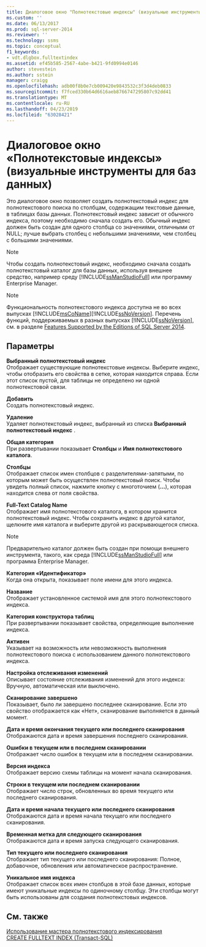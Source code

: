 ```yaml
---
title: Диалоговое окно "Полнотекстовые индексы" (визуальные инструменты для баз данных) | Документация Майкрософт
ms.custom: ''
ms.date: 06/13/2017
ms.prod: sql-server-2014
ms.reviewer: ''
ms.technology: ssms
ms.topic: conceptual
f1_keywords:
- vdt.dlgbox.fulltextindex
ms.assetid: ef45b585-2567-4abe-b421-9fd0994e0146
author: stevestein
ms.author: sstein
manager: craigg
ms.openlocfilehash: adb00f8b0e7cb009420e9843532c3f3d4deb0833
ms.sourcegitcommit: f7fced330b64d6616aeb8766747295807c92dd41
ms.translationtype: MT
ms.contentlocale: ru-RU
ms.lasthandoff: 04/23/2019
ms.locfileid: "63028421"
---
```

# <a name="full-text-index-dialog-box-visual-database-tools"></a>Диалоговое окно «Полнотекстовые индексы» (визуальные инструменты для баз данных)
  Это диалоговое окно позволяет создать полнотекстовый индекс для полнотекстового поиска по столбцам, содержащим текстовые данные, в таблицах базы данных. Полнотекстовый индекс зависит от обычного индекса, поэтому необходимо сначала создать его. Обычный индекс должен быть создан для одного столбца со значениями, отличными от NULL; лучше выбрать столбец с небольшими значениями, чем столбец с большими значениями.  
  
> [!NOTE]  
>  Чтобы создать полнотекстовый индекс, необходимо сначала создать полнотекстовый каталог для базы данных, используя внешнее средство, например среду [!INCLUDE[ssManStudioFull](../../includes/ssmanstudiofull-md.md)] или программу Enterprise Manager.  
  
> [!NOTE]  
>  Функциональность полнотекстового индекса доступна не во всех выпусках [!INCLUDE[msCoName](../../includes/msconame-md.md)][!INCLUDE[ssNoVersion](../../includes/ssnoversion-md.md)]. Перечень функций, поддерживаемых в разных выпусках [!INCLUDE[ssNoVersion](../../includes/ssnoversion-md.md)], см. в разделе [Features Supported by the Editions of SQL Server 2014](../../getting-started/features-supported-by-the-editions-of-sql-server-2014.md).  
  
## <a name="options"></a>Параметры  
 **Выбранный полнотекстовый индекс**  
 Отображает существующие полнотекстовые индексы. Выберите индекс, чтобы отобразить его свойства в сетке, которая находится справа. Если этот список пустой, для таблицы не определено ни одной полнотекстовой связи.  
  
 **Добавить**  
 Создать полнотекстовый индекс.  
  
 **Удаление**  
 Удаляет полнотекстовый индекс, выбранный из списка **Выбранный полнотекстовый индекс** .  
  
 **Общая категория**  
 При развертывании показывает **Столбцы** и **Имя полнотекстового каталога**.  
  
 **Столбцы**  
 Отображает список имен столбцов с разделителями-запятыми, по которым может быть осуществлен полнотекстовый поиск. Чтобы увидеть полный список, нажмите кнопку с многоточием (**…**), которая находится слева от поля свойства.  
  
 **Full-Text Catalog Name**  
 Отображает имя полнотекстового каталога, в котором хранится полнотекстовый индекс. Чтобы сохранить индекс в другой каталог, щелкните имя каталога и выберите другой из раскрывающегося списка.  
  
> [!NOTE]  
>  Предварительно каталог должен быть создан при помощи внешнего инструмента, такого, как среда [!INCLUDE[ssManStudioFull](../../includes/ssmanstudiofull-md.md)] или программа Enterprise Manager.  
  
 **Категория «Идентификатор»**  
 Когда она открыта, показывает поле имени для этого индекса.  
  
 **Название**  
 Отображает установленное системой имя для этого полнотекстового индекса.  
  
 **Категория конструктора таблиц**  
 При развертывании показывает свойства, определяющие выполнение индекса.  
  
 **Активен**  
 Указывает на возможность или невозможность выполнения полнотекстового поиска с использованием данного полнотекстового индекса.  
  
 **Настройка отслеживания изменений**  
 Описывает состояние отслеживания изменений для этого индекса: Вручную, автоматическая или выключено.  
  
 **Сканирование завершено**  
 Показывает, было ли завершено последнее сканирование. Если это свойство отображается как «Нет», сканирование выполняется в данный момент.  
  
 **Дата и время окончания текущего или последнего сканирования**  
 Отображаются дата и время завершения последнего сканирования.  
  
 **Ошибки в текущем или в последнем сканировании**  
 Отображает число ошибок в текущем или в последнем сканировании.  
  
 **Версия индекса**  
 Отображает версию схемы таблицы на момент начала сканирования.  
  
 **Строки в текущем или последнем сканировании**  
 Отображает число строк, обновленных во время текущего или последнего сканирования.  
  
 **Дата и время начала текущего или последнего сканирования**  
 Отображаются дата и время начала текущего или последнего сканирования.  
  
 **Временная метка для следующего сканирования**  
 Отображаются дата и время запуска следующего сканирования.  
  
 **Тип текущего или последнего сканирования**  
 Отображает тип текущего или последнего сканирования: Полное, добавочное, обновления или автоматическое распространение.  
  
 **Уникальное имя индекса**  
 Отображает список всех имен столбцов в этой базе данных, которые имеют уникальные индексы по одиночному столбцу. Эти столбцы могут быть использованы для создания полнотекстовых индексов.  
  
## <a name="see-also"></a>См. также  
 [Использование мастера полнотекстового индексирования](../../relational-databases/search/use-the-full-text-indexing-wizard.md)   
 [CREATE FULLTEXT INDEX (Transact-SQL)](/sql/t-sql/statements/create-fulltext-index-transact-sql)  
  
  
